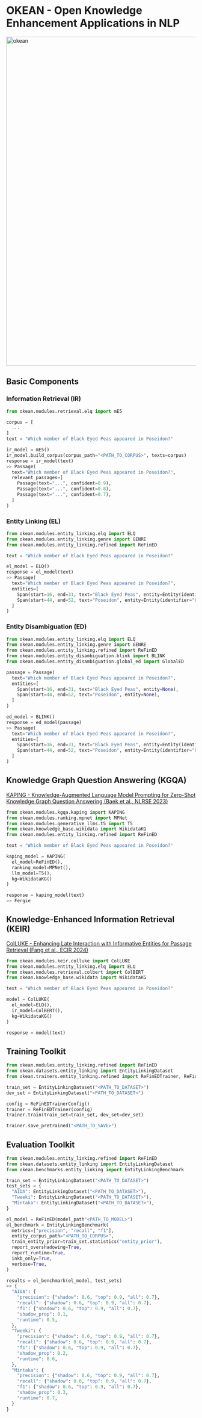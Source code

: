 # OKEAN - Open Knowledge Enhancement Applications in NLP

<img width="875" alt="okean" src="https://github.com/panuthept/OKEAN/assets/28400944/9e1d7639-8261-4b74-a1e9-8da12146176c">

## Basic Components

### Information Retrieval (IR)

```python
from okean.modules.retrieval.elq import mE5

corpus = [
  ...
]
text = "Which member of Black Eyed Peas appeared in Poseidon?"

ir_model = mE5()
ir_model.build_corpus(corpus_path="<PATH_TO_CORPUS>", texts=corpus)
response = ir_model(text)
>> Passage(
  text="Which member of Black Eyed Peas appeared in Poseidon?",
  relevant_passages=[
    Passage(text="...", confident=0.9),
    Passage(text="...", confident=0.8),
    Passage(text="...", confident=0.7),
  ]
)
```

### Entity Linking (EL)

```python
from okean.modules.entity_linking.elq import ELQ
from okean.modules.entity_linking.genre import GENRE
from okean.modules.entity_linking.refined import ReFinED

text = "Which member of Black Eyed Peas appeared in Poseidon?"

el_model = ELQ()
response = el_model(text)
>> Passage(
  text="Which member of Black Eyed Peas appeared in Poseidon?",
  entities=[
    Span(start=16, end=31, text="Black Eyed Peas", entity=Entity(identifier="Q134541")),
    Span(start=44, end=52, text="Poseidon", entity=Entity(identifier="Q906633")),
  ]
)
```

### Entity Disambiguation (ED)
```python
from okean.modules.entity_linking.elq import ELQ
from okean.modules.entity_linking.genre import GENRE
from okean.modules.entity_linking.refined import ReFinED
from okean.modules.entity_disambiguation.blink import BLINK
from okean.modules.entity_disambiguation.global_ed import GlobalED

passage = Passage(
  text="Which member of Black Eyed Peas appeared in Poseidon?",
  entities=[
    Span(start=16, end=31, text="Black Eyed Peas", entity=None),
    Span(start=44, end=52, text="Poseidon", entity=None),
  ]
)

ed_model = BLINK()
response = ed_model(passage)
>> Passage(
  text="Which member of Black Eyed Peas appeared in Poseidon?",
  entities=[
    Span(start=16, end=31, text="Black Eyed Peas", entity=Entity(identifier="Q134541")),
    Span(start=44, end=52, text="Poseidon", entity=Entity(identifier="Q906633")),
  ]
)
```

## Knowledge Graph Question Answering (KGQA)

[KAPING - Knowledge-Augmented Language Model Prompting for Zero-Shot Knowledge Graph Question Answering (Baek et al., NLRSE 2023)](https://aclanthology.org/2023.nlrse-1.7)

```python
from okean.modules.kgqa.kaping import KAPING
from okean.modules.ranking.mpnet import MPNet
from okean.modules.generative_llms.t5 import T5
from okean.knowledge_base.wikidata import WikidataKG
from okean.modules.entity_linking.refined import ReFinED

text = "Which member of Black Eyed Peas appeared in Poseidon?"

kaping_model = KAPING(
  el_model=ReFinED(),
  ranking_model=MPNet(),
  llm_model=T5(),
  kg=WikidataKG()
)

response = kaping_model(text)
>> Fergie
```

## Knowledge-Enhanced Information Retrieval (KEIR)

[ColLUKE - Enhancing Late Interaction with Informative Entities for Passage Retrieval (Fang et al., ECIR 2024)](https://keirworkshop.github.io/assets/files/keir_4.pdf)

```python
from okean.modules.keir.colluke import ColLUKE
from okean.modules.entity_linking.elq import ELQ
from okean.modules.retrieval.colbert import ColBERT
from okean.knowledge_base.wikidata import WikidataKG

text = "Which member of Black Eyed Peas appeared in Poseidon?"

model = ColLUKE(
  el_model=ELQ(),
  ir_model=ColBERT(),
  kg=WikidataKG()
)

response = model(text)
```

## Training Toolkit
```python
from okean.modules.entity_linking.refined import ReFinED
from okean.datasets.entity_linking import EntityLinkingDataset
from okean.trainers.entity_linking.refined import ReFinEDTrainer, ReFinEDTrainerConfig

train_set = EntityLinkingDataset("<PATH_TO_DATASET>")
dev_set = EntityLinkingDataset("<PATH_TO_DATASET>")

config = ReFinEDTrainerConfig()
trainer = ReFinEDTrainer(config)
trainer.train(train_set=train_set, dev_set=dev_set)

trainer.save_pretrained("<PATH_TO_SAVE>")
```

## Evaluation Toolkit
```python
from okean.modules.entity_linking.refined import ReFinED
from okean.datasets.entity_linking import EntityLinkingDataset
from okean.benchmarks.entity_linking import EntityLinkingBenchmark

train_set = EntityLinkingDataset("<PATH_TO_DATASET>") 
test_sets = {
  "AIDA": EntityLinkingDataset("<PATH_TO_DATASET>"),
  "Tweeki": EntityLinkingDataset("<PATH_TO_DATASET>"),
  "Mintaka": EntityLinkingDataset("<PATH_TO_DATASET>"),
}

el_model = ReFinED(model_path"<PATH_TO_MODEL>")
el_benchmark = EntityLinkingBenchmark(
  metrics=["precision", "recall", "f1"],
  entity_corpus_path="<PATH_TO_CORPUS>",
  train_entity_prior=train_set.statistics("entity_prior"),
  report_overshadowing=True,
  report_runtime=True,
  inkb_only=True,
  verbose=True,
)

results = el_benchmark(el_model, test_sets)
>> {
  "AIDA": {
    "precision": {"shadow": 0.6, "top": 0.9, "all": 0.7},
    "recall": {"shadow": 0.6, "top": 0.9, "all": 0.7},
    "f1": {"shadow": 0.6, "top": 0.9, "all": 0.7},
    "shadow_prop": 0.1,
    "runtime": 0.5,
  },
  "Tweeki": {
    "precision": {"shadow": 0.6, "top": 0.9, "all": 0.7},
    "recall": {"shadow": 0.6, "top": 0.9, "all": 0.7},
    "f1": {"shadow": 0.6, "top": 0.9, "all": 0.7},
    "shadow_prop": 0.2,
    "runtime": 0.6,
  },
  "Mintaka": {
    "precision": {"shadow": 0.6, "top": 0.9, "all": 0.7},
    "recall": {"shadow": 0.6, "top": 0.9, "all": 0.7},
    "f1": {"shadow": 0.6, "top": 0.9, "all": 0.7},
    "shadow_prop": 0.3,
    "runtime": 0.7,
  }
}
```
